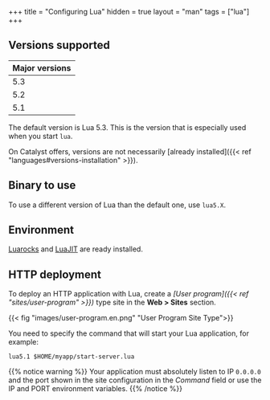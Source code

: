 +++
title = "Configuring Lua"
hidden = true
layout = "man"
tags = ["lua"]
+++

## Versions supported

|Major versions|
|--- |
|5.3|
|5.2|
|5.1|

The default version is Lua 5.3. This is the version that is especially used when you start `lua`.

On Catalyst offers, versions are not necessarily [already installed]({{< ref "languages#versions-installation" >}}).

## Binary to use

To use a different version of Lua than the default one, use `lua5.X`.

## Environment

[Luarocks](https://luarocks.org/) and [LuaJIT](http://luajit.org/) are ready installed.

## HTTP deployment

To deploy an HTTP application with Lua, create a *[User program]({{< ref "sites/user-program" >}})* type site in the **Web > Sites** section.

{{< fig "images/user-program.en.png" "User Program Site Type">}}

You need to specify the command that will start your Lua application, for example:

```
lua5.1 $HOME/myapp/start-server.lua
```

{{% notice warning %}}
Your application must absolutely listen to IP `0.0.0.0` and the port shown in the site configuration in the *Command* field or use the IP and PORT environment variables.
{{% /notice %}}
